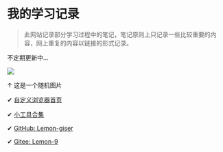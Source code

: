 # 我的学习记录

> 此网站记录部分学习过程中的笔记，笔记原则上只记录一些比较重要的内容，网上重复的内容以链接的形式记录。

不定期更新中...

![](https://img.paulzzh.tech/touhou/random)

↑ 这是一个随机图片


✔ [自定义浏览器首页](http://124.222.160.126/)

✔ [小工具合集](http://124.222.160.126:8083/)

✔ [GitHub: Lemon-giser](https://github.com/Lemon-giser)

✔ [Gitee: Lemon-9](https://gitee.com/Lemon-9)
